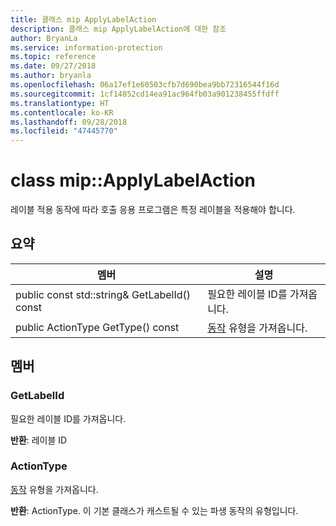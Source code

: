 ```yaml
---
title: 클래스 mip ApplyLabelAction
description: 클래스 mip ApplyLabelAction에 대한 참조
author: BryanLa
ms.service: information-protection
ms.topic: reference
ms.date: 09/27/2018
ms.author: bryanla
ms.openlocfilehash: 06a17ef1e60503cfb7d690bea9bb72316544f16d
ms.sourcegitcommit: 1cf14852cd14ea91ac964fb03a901238455ffdff
ms.translationtype: HT
ms.contentlocale: ko-KR
ms.lasthandoff: 09/28/2018
ms.locfileid: "47445770"
---
```

# <a name="class-mipapplylabelaction"></a>class mip::ApplyLabelAction 
레이블 적용 동작에 따라 호출 응용 프로그램은 특정 레이블을 적용해야 합니다.
  
## <a name="summary"></a>요약
 멤버                        | 설명                                
--------------------------------|---------------------------------------------
 public const std::string& GetLabelId() const  |  필요한 레이블 ID를 가져옵니다.
 public ActionType GetType() const  |  [동작](class_mip_action.md) 유형을 가져옵니다.
  
## <a name="members"></a>멤버
  
### <a name="getlabelid"></a>GetLabelId
필요한 레이블 ID를 가져옵니다.

  
**반환**: 레이블 ID
  
### <a name="actiontype"></a>ActionType
[동작](class_mip_action.md) 유형을 가져옵니다.

  
**반환**: ActionType. 이 기본 클래스가 캐스트될 수 있는 파생 동작의 유형입니다.
